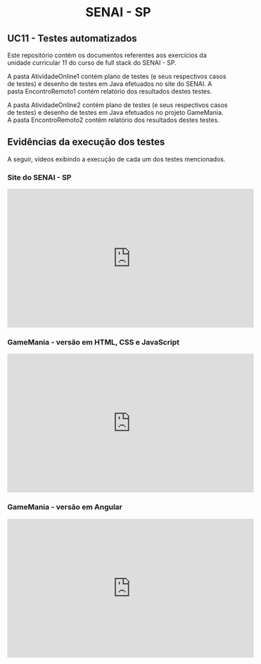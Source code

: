 <h1 align="center">
	SENAI - SP
</h1>


## UC11 - Testes automatizados

Este repositório contém os documentos referentes aos exercícios da unidade curricular 11 do curso de full stack do SENAI - SP.

A pasta AtividadeOnline1 contém plano de testes (e seus respectivos casos de testes) e desenho de testes em Java efetuados no site do SENAI. A pasta EncontroRemoto1 contém relatório dos resultados destes testes.

A pasta AtividadeOnline2 contém plano de testes (e seus respectivos casos de testes) e desenho de testes em Java efetuados no projeto GameMania. A pasta EncontroRemoto2 contém relatório dos resultados destes testes.

## Evidências da execução dos testes

A seguir, vídeos exibindo a execução de cada um dos testes mencionados.

### Site do SENAI - SP

<iframe width="560" height="315" src="https://www.youtube.com/embed/LJW0AAbZhZ8" title="YouTube video player" frameborder="0" allow="accelerometer; autoplay; clipboard-write; encrypted-media; gyroscope; picture-in-picture" allowfullscreen></iframe>

### GameMania - versão em HTML, CSS e JavaScript

<iframe width="560" height="315" src="https://www.youtube.com/embed/WjyVGTQr2Iw" title="YouTube video player" frameborder="0" allow="accelerometer; autoplay; clipboard-write; encrypted-media; gyroscope; picture-in-picture" allowfullscreen></iframe>

### GameMania - versão em Angular

<iframe width="560" height="315" src="https://www.youtube.com/embed/nE_oQtY6UNg" title="YouTube video player" frameborder="0" allow="accelerometer; autoplay; clipboard-write; encrypted-media; gyroscope; picture-in-picture" allowfullscreen></iframe>